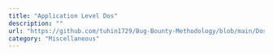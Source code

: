 ```yaml
---
title: "Application Level Dos"
description: ""
url: "https://github.com/tuhin1729/Bug-Bounty-Methodology/blob/main/Dos.md"
category: "Miscellaneous"
---
```


